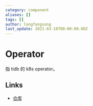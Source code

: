 ```yaml
---
category: component
aliases: []
tags: []
author: longfangsong
last_update: 2021-03-18T00:00:00.00Z
---
```

# Operator

指 tidb 的 k8s operator。

## Links

- [仓库](https://github.com/pingcap/tidb-operator/)
